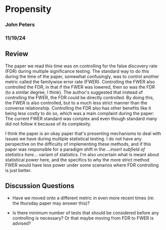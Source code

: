 #  Propensity

### John Peters

### 11/19/24

## Review 

The paper we read this time was on controlling for the false discovery rate (FDR) during multiple significance testing. The standard way to do this during the time of the paper, somewhat confusingly, was to control another metric called the familywise error rate (FWER). Controlling the FWER also controlled the FDR, in that if the FWER was lowered, then so was the FDR (to a similar degree, I think). The author's suggested that instead of controlling the FWER, the FDR could be directly controlled. By doing this, the FWER is also controlled, but to a much less strict manner than the converse relationship. Controlling the FDR also has other benefits like it being less costly to do so, which was a main complaint during the paper: The current FWER standard was complex and even though standard many did not follow it because of its complexity.

I think the paper is an okay paper that's presenting mechanisms to deal with issues we have during multiple statistical testing. I do not have any perspective on the difficulty of implementing these methods, and if this paper was responsible for a paradigm shift in the ...*insert subfield of statistics here*... variant of statistics. I'm also uncertain what is meant about statistical power here, and the specifics to why the more strict method FWER would have less power under some scenarios where FDR controlling is just better. 

## Discussion Questions 

- Have we moved onto a different metric in even more recent times (re: the thursday paper may answer this)?

- Is there minimum number of tests that should be considered before any controlling is necessary? Or that maybe moving from FDR to FWER is advised?